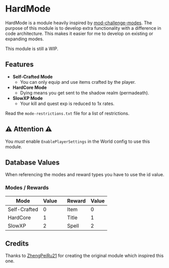 # HardMode
HardMode is a module heavily inspired by [mod-challenge-modes](https://github.com/ZhengPeiRu21/mod-challenge-modes). The purpose of this module is to develop extra functionality with a difference in code architecture. This makes it easier for me to develop on existing or expanding modes.

This module is still a WIP.

## Features
- **Self-Crafted Mode**
  - You can only equip and use items crafted by the player.
- **HardCore Mode**
   - Dying means you get sent to the shadow realm (permadeath).
- **SlowXP Mode**
   - Your kill and quest exp is reduced to 1x rates.

Read the `mode-restrictions.txt` file for a list of restrictions.
## ⚠️ Attention ⚠️
You _must_ enable `EnablePlayerSettings` in the World config to use this module.

## Database Values
When referencing the modes and reward types you have to use the id value.


### Modes / Rewards
| Mode | Value | | Reward | Value |
| --- | --- | --- | --- | --- |
| Self-Crafted | 0 | | Item | 0 |
| HardCore | 1 | | Title | 1 |
| SlowXP | 2 | | Spell | 2 |

## Credits
Thanks to [ZhengPeiRu21](https://github.com/ZhengPeiRu21) for creating the original module which inspired this one.